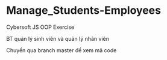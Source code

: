 # Manage_Students-Employees
Cybersoft JS OOP Exercise

BT quản lý sinh viên và quản lý nhân viên

Chuyển qua branch master để xem mã code
